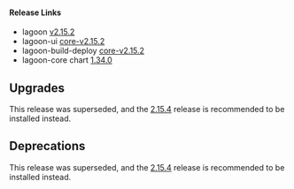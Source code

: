 #### Release Links
* lagoon [v2.15.2](https://github.com/uselagoon/lagoon/releases/tag/v2.15.2)
* lagoon-ui [core-v2.15.2](https://github.com/uselagoon/lagoon-ui/releases/tag/core-v2.15.2)
* lagoon-build-deploy [core-v2.15.2](https://github.com/uselagoon/build-deploy-tool/releases/tag/core-v2.15.2)
* lagoon-core chart [1.34.0](https://github.com/uselagoon/lagoon-charts/releases/tag/lagoon-core-1.34.0)

## Upgrades

This release was superseded, and the [2.15.4](./2.15.4.md) release is recommended to be installed instead.

## Deprecations

This release was superseded, and the [2.15.4](./2.15.4.md) release is recommended to be installed instead.
